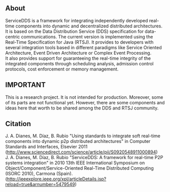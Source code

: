 ## About

ServiceDDS is a framework for integrating independently developed real-time components into dynamic and decentralized distributed architectures.  
It is based on the Data Distribution Service (DDS) specification for data-centric communications. The current version is implemented using the Real-Time Specification for Java (RTSJ). It provides to developers with several integration tools based in different paradigms like Service Oriented Architecture, Event Driven Architecture or Complex Event Processing.  
It also provides support for guaranteeing the real-time integrity of the integrated components through scheduling analysis, admission control protocols, cost enforcement or memory management. 

## IMPORTANT

This is a research project. It is not intended for production. Moreover, some of its parts are not functional yet. However, there are some components and ideas here that worth to be shared among the DDS and RTSJ community.

## Citation

J. A. Dianes, M. Díaz, B. Rubio "Using standards to integrate soft real-time components into dynamic p2p distributed architectures" in Computer Standards and Interfaces, Elsevier 2011 (http://www.sciencedirect.com/science/article/pii/S0920548911000894)   
J. A. Dianes, M. Díaz, B. Rubio "ServiceDDS: A framework for real-time P2P systems integration" in 2010 13th IEEE International Symposium on Object/Component/Service-Oriented Real-Time Distributed Computing (ISORC 2010), Carmona (Spain). (http://ieeexplore.ieee.org/xpl/articleDetails.jsp?reload=true&arnumber=5479549) 
